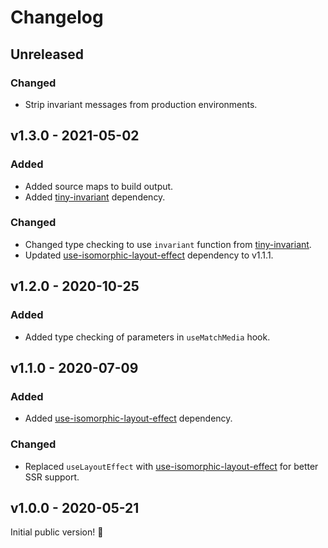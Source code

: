 # Changelog

## Unreleased

### Changed

- Strip invariant messages from production environments.

## v1.3.0 - 2021-05-02

### Added

- Added source maps to build output.
- Added [tiny-invariant](https://www.npmjs.com/package/tiny-invariant) dependency.

### Changed

- Changed type checking to use `invariant` function from [tiny-invariant](https://www.npmjs.com/package/tiny-invariant).
- Updated [use-isomorphic-layout-effect](https://www.npmjs.com/package/use-isomorphic-layout-effect) dependency to v1.1.1.

## v1.2.0 - 2020-10-25

### Added

- Added type checking of parameters in `useMatchMedia` hook.

## v1.1.0 - 2020-07-09

### Added

- Added [use-isomorphic-layout-effect](https://www.npmjs.com/package/use-isomorphic-layout-effect) dependency.

### Changed

- Replaced `useLayoutEffect` with [use-isomorphic-layout-effect](https://www.npmjs.com/package/use-isomorphic-layout-effect) for better SSR support.

## v1.0.0 - 2020-05-21

Initial public version! :tada:

